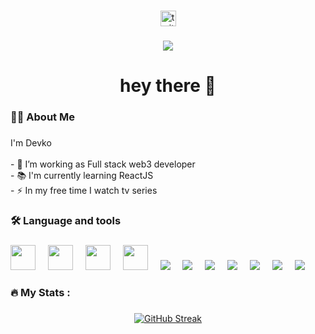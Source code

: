 ###

<div align="center">
  <img src="https://img.shields.io/static/v1?message=Twitter&logo=twitter&label=&color=1DA1F2&logoColor=white&labelColor=&style=for-the-badge" height="25" alt="twitter logo"  />
</div>

###

<div align="center">
  <img src="https://visitor-badge.laobi.icu/badge?page_id=DevkoDev.DevkoDev"  />
</div>

###

<h1 align="center">hey there 👋</h1>

###

<h3 align="left">👩‍💻  About Me</h3>

###

<p align="left">I'm Devko<br><br>- 🔭 I’m working as Full stack web3 developer<br>- 📚 I'm currently learning ReactJS<br>- ⚡ In my free time I watch tv series</p>

###

<h3 align="left">🛠 Language and tools</h3>

###

<div align="left">
  <img src="https://cdn.jsdelivr.net/gh/devicons/devicon@latest/icons/nodejs/nodejs-original-wordmark.svg" height="40" />
  <img width="12" />
  <img src="https://cdn.jsdelivr.net/gh/devicons/devicon@latest/icons/nodejs/nodejs-original-wordmark.svg" height="40" />
  <img width="12" />
  <img src="https://cdn.jsdelivr.net/gh/devicons/devicon@latest/icons/nodejs/nodejs-original-wordmark.svg" height="40" />
  <img width="12" />
  <img src="https://cdn.jsdelivr.net/gh/devicons/devicon@latest/icons/nodejs/nodejs-original-wordmark.svg" height="40" />
  <img width="12" />

   <img src="https://cdn.jsdelivr.net/gh/devicons/devicon@latest/icons/react/react-original-wordmark.svg" />
            <img width="12" />
<img src="https://cdn.jsdelivr.net/gh/devicons/devicon@latest/icons/express/express-original-wordmark.svg" />
       <img width="12" />     
<img src="https://cdn.jsdelivr.net/gh/devicons/devicon@latest/icons/css3/css3-original.svg" />
          <img width="12" />  
<img src="https://cdn.jsdelivr.net/gh/devicons/devicon@latest/icons/html5/html5-original.svg" />
           <img width="12" />   
<img src="https://cdn.jsdelivr.net/gh/devicons/devicon@latest/icons/javascript/javascript-original.svg" />
<img width="12" />
<img src="https://cdn.jsdelivr.net/gh/devicons/devicon@latest/icons/json/json-original.svg" />
<img width="12" />
<img src="https://cdn.jsdelivr.net/gh/devicons/devicon@latest/icons/typescript/typescript-original.svg" />
          
          
</div>

###

<h3 align="left">🔥   My Stats :</h3>

###

<div align="center">
<a href="https://git.io/streak-stats"><img src="https://streak-stats.demolab.com?user=DevkoDev&theme=dark" alt="GitHub Streak" /></a>
</div>

###
